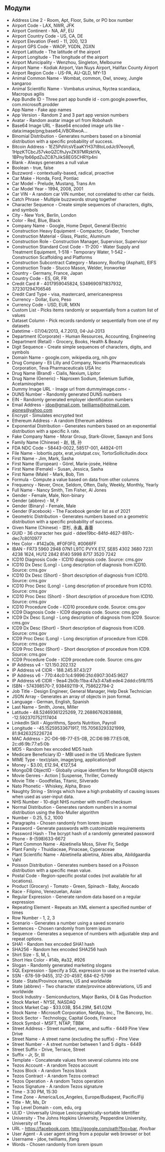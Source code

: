 ## Модули

* Address Line 2 - Room, Apt, Floor, Suite, or PO box number  
* Airport Code - LAX, NWR, JFK  
* Airport Continent - NA, AF, EU  
* Airport Country Code - US, CA, DE  
* Airport Elevation (Feet) - 11, 200, 123  
* Airport GPS Code - WAOP, YGDN, ZGXN  
* Airport Latitude - The latitude of the airport  
* Airport Longitude - The longitude of the airport  
* Airport Municipality - Wenzhou, Singleton, Melbourne  
* Airport Name - Kodiak Airport, Van Nuys Airport, Halifax County Airport  
* Airport Region Code - US-PA, AU-QLD, MY-13  
* Animal Common Name - Wombat, common, Owl, snowy, Jungle kangaroo  
* Animal Scientific Name - Vombatus ursinus, Nyctea scandiaca, Macropus agilis  
* App Bundle ID - Three part app bundle id - com.google.powerflex, com.microsoft.prodder  
* App Name - Fake app names  
* App Version - Random 2 and 3 part app version numbers  
* Avatar - Random avatar image url from Robohash  
* Base64 Image URL - Base64 encoded image urls like - data:image/png;base64,iVBORwoA...  
* Binomial Distribution - Generates numbers based on a binomial distribution with a specific probability of success.  
* Bitcoin Address - 1EZ5PdVcsVEaaKYH37t8toLodJc97eooy6, 1HpzKTCbcJ57vkoQZCfhJyvZK97MRzktVk, 1BPny1b66pdZuZC87tJikS8EG5CHRYp4ni  
* Blank - Always generates a null value  
* Boolean - true, false  
* Buzzword - contextually-based, radical, proactive  
* Car Make - Honda, Ford, Pontiac  
* Car Model - Prelude, Mustang, Trans Am  
* Car Model Year - 1994, 2008, 2001  
* Car VIN - A random car VIN number, not correlated to other car fields.  
* Catch Phrase - Multiple buzzwords strung together  
* Character Sequence - Create simple sequences of characters, digits, and symbols  
* City - New York, Berlin, London  
* Color - Red, Blue, Black  
* Company Name - Google, Home Depot, General Electric  
* Construction Heavy Equipment - Compactor, Grader, Trencher  
* Construction Material - Glass, Plastic, Aluminum  
* Construction Role - Construction Manager, Supervisor, Supervisor  
* Construction Standard Cost Code - 11-200 - Water Supply and Treatment Equipment, 1-518 - Temporary Water, 1-542 -   
Construction Scaffolding and Platforms  
* Construction Subcontract Category - Masonry, Roofing (Asphalt), EIFS  
* Construction Trade - Stucco Mason, Welder, Ironworker  
* Country - Germany, France, Japan  
* Country Code - ES, GR, FR  
* Credit Card # - 4017959045824, 5349690971837932, 372301294706546  
* Credit Card Type - visa, mastercard, americanexpress  
* Currency - Dollar, Euro, Peso  
* Currency Code - USD, EUR, MXN  
* Custom List - Picks items randomly or sequentially from a custom list of values  
* Dataset Column - Pick records randomly or sequentially from one of my datasets  
* Datetime - 07/04/2013, 4.7.2013, 04-Jul-2013  
* Department (Corporate) - Human Resources, Accounting, Engineering  
* Department (Retail) - Grocery, Books, Health &amp; Beauty  
* Digit Sequence - Create simple sequences of characters, digits, and symbols  
* Domain Name - google.com, wikipedia.org, nih.gov  
* Drug Company - Eli Lilly and Company, Novartis Pharmaceuticals Corporation, Teva Pharmaceuticals USA Inc  
* Drug Name (Brand) - Cialis, Nexium, Lipitor  
* Drug Name (Generic) - Naproxen Sodium, Selenium Sulfide, Acetaminophen  
* Dummy Image URL - Image url from dummyimage.com< -   
* DUNS Number - Randomly generated DUNS numbers  
* EIN - Randomly generated employer identification numbers  
* Email Address - jdoe@gmail.com, twilliams@hotmail.com, ajones@yahoo.com  
* Encrypt - Simulates encrypted text  
* Ethereum Address - A random Ethereum address  
* Exponential Distribution - Generates numbers based on an exponential distribution with a specific λ rate.  
* Fake Company Name - Morar Group, Stark-Glover, Sawayn and Sons  
* Family Name (Chinese) - 赵, 钱, 孙  
* FDA NDC Code - 58443-0022, 58517-001, 44924-011  
* File Name - lobortis.pptx, erat_volutpat.csv, TortorSollicitudin.docx  
* First Name - Jim, Mark, Sasha  
* First Name (European) - Görel, Marie-josée, Hélène  
* First Name (Female) - Susan, Jessica, Sasha  
* First Name (Male) - Mark, Bob, Tim  
* Formula - Compute a value based on data from other columns  
* Frequency - Never, Once, Seldom, Often, Daily, Weekly, Monthly, Yearly  
* Full Name - Nancy Smith, Tim Fisher, Al Jones  
* Gender - Female, Male, Non-binary  
* Gender (abbrev) - M, F  
* Gender (Binary) - Female, Male  
* Gender (Facebook) - The Facebook gender list as of 2021  
* Geometric Distribution - Generates numbers based on a geometric distribution with a specific probability of success.  
* Given Name (Chinese) - 崇杉, 永鑫, 鑫蕾  
* GUID - 36 character hex guid - ddee19bc-84fd-4627-897c-dec7c8010977 
* Hex Color - #142a0b, #F0F0F0, #0066FF  
* IBAN - FR73 5960 2948 07N1 L9TC PVYX E17, SE85 4302 3680 7231 4238 1624, HU12 2842 8140 5998 8717 3520 7242  
* ICD10 Diagnosis Code - ICD10 diagnosis code. Source: cms.gov  
* ICD10 Dx Desc (Long) - Long description of diagnosis from ICD10. Source: cms.gov  
* ICD10 Dx Desc (Short) - Short description of diagnosis from ICD10. Source: cms.gov  
* ICD10 Proc Desc (Long) - Long description of procedure from ICD10. Source: cms.gov  
* ICD10 Proc Desc (Short) - Short description of procedure from ICD10. Source: cms.gov  
* ICD10 Procedure Code - ICD10 procedure code. Source: cms.gov  
* ICD9 Diagnosis Code - ICD9 diagnosis code. Source: cms.gov  
* ICD9 Dx Desc (Long) - Long description of diagnosis from ICD9. Source: cms.gov  
* ICD9 Dx Desc (Short) - Short description of diagnosis from ICD9. Source: cms.gov  
* ICD9 Proc Desc (Long) - Long description of procedure from ICD9. Source: cms.gov  
* ICD9 Proc Desc (Short) - Short description of procedure from ICD9. Source: cms.gov  
* ICD9 Procedure Code - ICD9 procedure code. Source: cms.gov  
* IP Address v4 - 121.150.202.132  
* IP Address v4 CIDR - 188.245.97.43/27  
* IP Address v6 - 770:44c0:1c4:9996:2fd:6907:3045:9627  
* IP Address v6 CIDR - 9ea4:2b0b:11ba:47a3:47a8:ede4:2ddd:c5f8/115  
* ISBN - 574398570-7, 938492119-X, 758622794-2  
* Job Title - Design Engineer, General Manager, Help Desk Technician  
* JSON Array - Generates an array of objects in json format.  
* Language - German, English, Spanish  
* Last Name - Smith, Jones, Miller  
* Latitude - 48.52469361225269, 72.26886762838888, -12.592370752117404  
* LinkedIn Skill - Algorithms, Sports Nutrition, Payroll  
* Longitude - -45.15259533671917, 115.70563293321999, 81.9426325226724  
* MAC Address - 2C-D6-9B-77-E5-0B, 2C:D6:9B:77:E5:0B, 2c:d6:9b:77:e5:0b  
* MD5 - Random hex encoded MD5 hash  
* Medicare Beneficiary ID - MBI used in the US Medicare System  
* MIME Type - text/plain, image/png, application/pdf  
* Money - $3.00, £12.94, €127,54  
* MongoDB ObjectID - Globally unique identifiers for MongoDB objects  
* Movie Genres - Action | Suspense, Thriller, Comedy  
* Movie Title - Goodfellas, Titanic, Silverado  
* Nato Phonetic - Whiskey, Alpha, Bravo  
* Naughty String - Strings which have a high probability of causing issues when used as user-input data.  
* NHS Number - 10-digit NHS number with mod11 checksum  
* Normal Distribution - Generates random numbers in a normal distribution using the Box-Muller algorithm  
* Number - 0.25, 5.2, 1000  
* Paragraphs - Chosen randomly from lorem ipsum  
* Password - Generate passwords with customizable requirements  
* Password Hash - The bcrypt hash of a randomly generated password  
* Phone - 8-(598)633-6672  
* Plant Common Name - Abietinella Moss, Silver Fir, Sedge  
* Plant Family - Thuidiaceae, Pinaceae, Cyperaceae  
* Plant Scientific Name - Abietinella abietina, Abies alba, Abildgaardia Vahl  
* Poisson Distribution - Generates numbers based on a Poisson distribution with a specific mean value.  
* Postal Code - Region-specific postal codes (not available for all locations).  
* Product (Grocery) - Tomato - Green, Spinach - Baby, Avocado  
* Race - Filipino, Venezuelan, Asian  
* Regular Expression - Generate random data based on a regular expression  
* Repeating Element - Repeats an XML element a specified number of times  
* Row Number - 1, 2, 3  
* Scenario - Generates a number using a saved scenario  
* Sentences - Chosen randomly from lorem ipsum  
* Sequence - Generates a sequence of numbers with adjustable step and repeat options.  
* SHA1 - Random hex encoded SHA1 hash  
* SHA256 - Random hex encoded SHA256 hash  
* Shirt Size - S, M, L  
* Short Hex Color - #14b, #a32, #926  
* Slogan - Randomly generated marketing slogans  
* SQL Expression - Specify a SQL expression to use as the inserted value.  
* SSN - 678-59-9455, 312-20-4597, 684-62-5799  
* State - State/Province names, US and worldwide  
* State (abbrev) - Two character state/province abbreviations, US and worldwide  
* Stock Industry - Semiconductors, Major Banks, Oil &amp; Gas Production  
* Stock Market - NYSE, NASDAQ  
* Stock Market Cap - $33.03B, $54.29M, $41.02M  
* Stock Name - Microsoft Corporation, NetApp, Inc., The Bancorp, Inc.  
* Stock Sector - Technology, Capital Goods, Finance  
* Stock Symbol - MSFT, NTAP, TBBK  
* Street Address - Street number, name, and suffix - 6449 Pine View Drive  
* Street Name - A street name (excluding the suffix) - Pine View  
* Street Number - A street number between 1 and 5 digits - 6449  
* Street Suffix - Drive, Terrace, Street  
* Suffix - Jr, Sr, III  
* Template - Concatenate values from several columns into one  
* Tezos Account - A random Tezos account  
* Tezos Block - A random Tezos block  
* Tezos Contract - A random Tezos contract  
* Tezos Operation - A random Tezos operation  
* Tezos Signature - A random Tezos signature  
* Time - 3:30 PM, 15:30  
* Time Zone - America/Los_Angeles, Europe/Budapest, Pacific/Fiji  
* Title - Mr, Ms, Dr  
* Top Level Domain - com, edu, org  
* ULID - Universally Unique Lexicographically-sortable Identifier  
* University - The Johns Hopkins University, Pepperdine University, University of Texas  
* URL - https://facebook.com, http://google.com/path?foo=bar, /foo/bar  
* User Agent - A user agent string from a popular web browser or bot  
* Username - jdoe, twilliams, jfang  
* Words - Chosen randomly from lorem ipsum